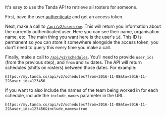 It's easy to use the Tanda API to retrieve all rosters for someone.

First, have the user [authenticate](https://github.com/TandaHQ/api-v2-code-samples/tree/master/user_guides/getting_started) and get an access token.

Next, make a call to [`/api/v2/users/me`](https://my.tanda.co/api/v2/documentation#general-current-user-get). This will return you information about the currently authenticated user. Here you can see their name, organisation name, etc. The main thing you want here is the user's `id`. This ID is permanent so you can store it somewhere alongside the access token; you don't need to query this every time you make a call.

Finally, make a call to [`/api/v2/schedules`](https://my.tanda.co/api/v2/documentation#schedules-schedules-get-1). You'll need to provide `user_ids` (from the previous step), and `from` and `to` dates. The API will return schedules (shifts on rosters) between those dates. For example:

```
https://my.tanda.co/api/v2/schedules?from=2016-11-08&to=2016-11-22&user_ids=123456
```

If you want to also include the names of the team being worked in for each schedule, include the `include_names` parameter in the URL.

```
https://my.tanda.co/api/v2/schedules?from=2016-11-08&to=2016-11-22&user_ids=123456&include_names=true
```